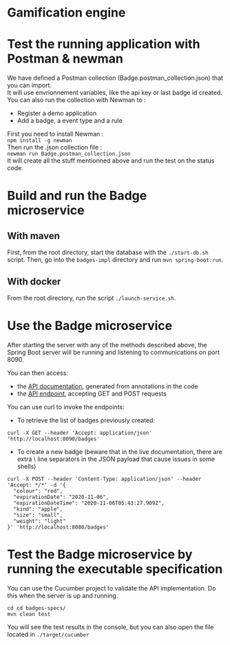 # Gamification engine 

# Test the running application with Postman & newman
We have defined a Postman collection (Badge.postman_collection.json) that you can import. <br>
It will use envrionnement variables, like the api key or last badge id created.
You can also run the collection with Newman to : <br>
- Register a demo application
- Add a badge, a event type and a rule

First you need to install Newman : <br>
`npm install -g newman` <br>
Then run the .json collection file : <br>
`newman run Badge.postman_collection.json` <br>
It will create all the stuff mentionned above and run the test on the status code.
# Build and run the Badge microservice

## With maven
First, from the root directory, start the database with the ```./start-db.sh``` script. Then, go into the `badges-impl` directory and run ```mvn spring-boot:run```.  

## With docker
From the root directory, run the script ```./launch-service.sh```.  

# Use the Badge microservice
After starting the server with any of the methods described above, the Spring Boot server will be running and listening to communications on port 8090.

You can then access:

* the [API documentation](http://localhost:8090/swagger-ui/), generated from annotations in the code
* the [API endpoint](http://localhost:8090/), accepting GET and POST requests

You can use curl to invoke the endpoints:

* To retrieve the list of badges previously created:

```
curl -X GET --header 'Accept: application/json' 'http://localhost:8090/badges'
```

* To create a new badge (beware that in the live documentation, there are extra \ line separators in the JSON payload that cause issues in some shells)

```
curl -X POST --header 'Content-Type: application/json' --header 'Accept: */*' -d '{
  "colour": "red",
  "expirationDate": "2020-11-06",
  "expirationDateTime": "2020-11-06T05:43:27.909Z",
  "kind": "apple",
  "size": "small",
  "weight": "light"
}' 'http://localhost:8080/badges'
```

# Test the Badge microservice by running the executable specification

You can use the Cucumber project to validate the API implementation. Do this when the server is up and running.

```
cd cd badges-specs/
mvn clean test
```
You will see the test results in the console, but you can also open the file located in `./target/cucumber`

